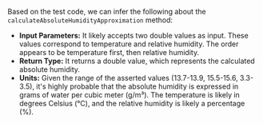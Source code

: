 Based on the test code, we can infer the following about the `calculateAbsoluteHumidityApproximation` method:

*   **Input Parameters:** It likely accepts two double values as input. These values correspond to temperature and relative humidity. The order appears to be temperature first, then relative humidity.
*   **Return Type:** It returns a double value, which represents the calculated absolute humidity.
*   **Units:** Given the range of the asserted values (13.7-13.9, 15.5-15.6, 3.3-3.5), it's highly probable that the absolute humidity is expressed in grams of water per cubic meter (g/m³). The temperature is likely in degrees Celsius (°C), and the relative humidity is likely a percentage (%).